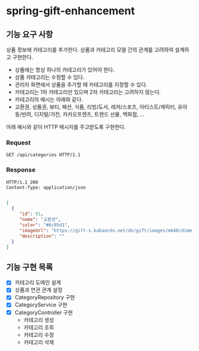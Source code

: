 # spring-gift-enhancement

## 기능 요구 사항
상품 정보에 카테고리를 추가한다. 상품과 카테고리 모델 간의 관계를 고려하여 설계하고 구현한다.

- 상품에는 항상 하나의 카테고리가 있어야 한다.  
- 상품 카테고리는 수정할 수 있다.  
- 관리자 화면에서 상품을 추가할 때 카테고리를 지정할 수 있다.  
- 카테고리는 1차 카테고리만 있으며 2차 카테고리는 고려하지 않는다.  
- 카테고리의 예시는 아래와 같다.  
- 교환권, 상품권, 뷰티, 패션, 식품, 리빙/도서, 레저/스포츠, 아티스트/캐릭터, 유아동/반려, 디지털/가전, 카카오프렌즈, 트렌드 선물, 백화점, ...  

아래 예시와 같이 HTTP 메시지를 주고받도록 구현한다.

### Request
```http request
GET /api/categories HTTP/1.1
```
### Response
```http request
HTTP/1.1 200
Content-Type: application/json
```
```json

[
  {
     "id": 91,
     "name": "교환권",
     "color": "#6c95d1",
     "imageUrl": "https://gift-s.kakaocdn.net/dn/gift/images/m640/dimm_theme.png",
     "description": ""
  }
]
```

## 기능 구현 목록
- [x] 카테고리 도메인 설계
- [x] 상품과 연관 관계 설정
- [x] CategoryRepository 구현
- [x] CategoryService 구현
- [x] CategoryController 구현
  - 카테고리 생성
  - 카테고리 조회
  - 카테고리 수정
  - 카테고리 삭제